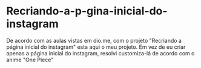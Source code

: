 # Recriando-a-p-gina-inicial-do-instagram
De acordo com as aulas vistas em dio.me, com o projeto "Recriando a página inicial do instagram" esta aqui o meu projeto. Em vez de eu criar apenas a página inicial do instagram, resolvi customiza-lá de acordo com o anime "One Piece"
